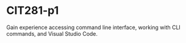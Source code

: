 # CIT281-p1
Gain experience accessing command line interface, working with CLI commands, and Visual Studio Code.
